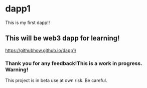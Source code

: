 # dapp1
This is my first dapp!!
## This will be web3 dapp for learning!
https://githubhow.github.io/dapp1/
### Thank you for any feedback!This is a work in progress. Warning!
This project is in beta use at own risk. Be careful.
